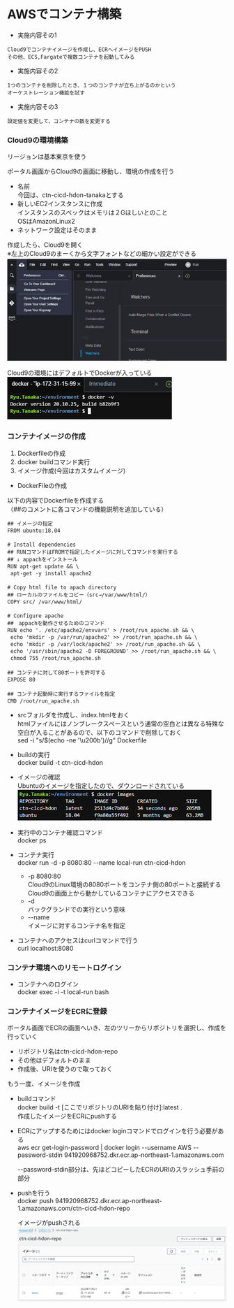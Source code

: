 # AWSでコンテナ構築  

- 実施内容その1  
```
Cloud9でコンテナイメージを作成し、ECRへイメージをPUSH  
その他、ECS,Fargateで複数コンテナを起動してみる  
```
- 実施内容その2  
```
1つのコンテナを削除したとき、１つのコンテナが立ち上がるのかという
オーケストレーション機能を試す
```
- 実施内容その3  
```
設定値を変更して、コンテナの数を変更する
```

### Cloud9の環境構築  

リージョンは基本東京を使う  

ポータル画面からCloud9の画面に移動し、環境の作成を行う  
- 名前  
  今回は、ctn-cicd-hdon-tanakaとする  
- 新しいEC2インスタンスに作成  
  インスタンスのスペックはメモリは２Gほしいとのこと  
  OSはAmazonLinux2  
- ネットワーク設定はそのまま  

作成したら、Cloud9を開く  
※左上のCloud9のまーくから文字フォントなどの細かい設定ができる  
![](./dockerimg/1.png)  

Cloud9の環境にはデフォルトでDockerが入っている  
![](./dockerimg/2.png)  

### コンテナイメージの作成  

1. Dockerfileの作成  
2. docker buildコマンド実行  
3. イメージ作成(今回はカスタムイメージ)  

- DockerFileの作成  

以下の内容でDockerfileを作成する  
（##のコメントに各コマンドの機能説明を追加している）
```shell
## イメージの指定
FROM ubuntu:18.04

# Install dependencies
## RUNコマンドはFROMで指定したイメージに対してコマンドを実行する
## ↓ appachをインストール
RUN apt-get update && \
 apt-get -y install apache2

# Copy html file to apach directory
## ローカルのファイルをコピー（src→/var/www/html/）
COPY src/ /var/www/html/

# Configure apache
##　appachを動作させるためのコマンド
RUN echo '. /etc/apache2/envvars' > /root/run_apache.sh && \
 echo 'mkdir -p /var/run/apache2' >> /root/run_apache.sh && \
 echo 'mkdir -p /var/lock/apache2' >> /root/run_apache.sh && \ 
 echo '/usr/sbin/apache2 -D FOREGROUND' >> /root/run_apache.sh && \ 
 chmod 755 /root/run_apache.sh

## コンテナに対して80ポートを許可する
EXPOSE 80

## コンテナ起動時に実行するファイルを指定
CMD /root/run_apache.sh
```

- srcフォルダを作成し、index.htmlをおく  
  htmlファイルにはノンブレークスペースという通常の空白とは異なる特殊な空白が入ることがあるので、以下のコマンドで削除しておく  
  sed -i "s/$(echo -ne '\u200b')//g" Dockerfile  

- buildの実行  
  docker build -t ctn-cicd-hdon  

- イメージの確認  
  Ubuntuのイメージを指定したので、ダウンロードされている  
  ![](./dockerimg/3.png)  

- 実行中のコンテナ確認コマンド  
  docker ps  

- コンテナ実行  
  docker run -d -p 8080:80 --name local-run ctn-cicd-hdon  

  - -p 8080:80  
    Cloud9のLinux環境の8080ポートをコンテナ側の80ポートと接続する  
    Cloud9の画面上から動かしているコンテナにアクセスできる  
  - -d  
    バックグランドでの実行という意味
  - --name  
    イメージに対するコンテナ名を指定  

- コンテナへのアクセスはcurlコマンドで行う  
  curl localhost:8080  


### コンテナ環境へのリモートログイン  

- コンテナへのログイン  
  docker exec -i -t local-run bash  

### コンテナイメージをECRに登録  

ポータル画面でECRの画面へいき、左のツリーからリポジトリを選択し、作成を行っていく  

- リポジトリ名はctn-cicd-hdon-repo  
- その他はデフォルトのまま  
- 作成後、URIを使うので取っておく  

もう一度、イメージを作成  

- buildコマンド  
  docker build -t [ここでリポジトリのURIを貼り付け]:latest .  
  作成したイメージをECRにpushする  

- ECRにアップするためにはdocker loginコマンドでログインを行う必要がある  
  aws ecr get-login-password | docker login --username AWS --password-stdin 941920968752.dkr.ecr.ap-northeast-1.amazonaws.com  

  --password-stdin部分は、先ほどコピーしたECRのURIのスラッシュ手前の部分  

- pushを行う  
  docker push 941920968752.dkr.ecr.ap-northeast-1.amazonaws.com/ctn-cicd-hdon-repo  

  イメージがpushされる  
  ![](./dockerimg/4.png)  





